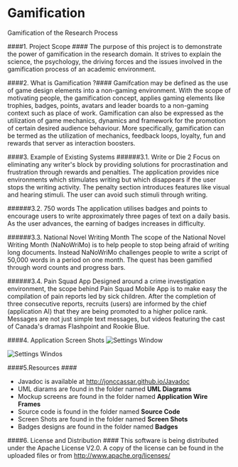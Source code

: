 Gamification
============

Gamification of the Research Process

####1. Project Scope ####
The purpose of this project is to demonstrate the power of gamification in the research domain. It strives to explain the science, the psychology, the driving forces and the issues involved in the gamification process of an academic environment. 

####2. What is Gamification ?####
Gamifcation may be defined as the use of game design elements into a non-gaming environment. With the scope of motivating people, the gamification concept, applies gaming elements like trophies, badges, points, avatars and leader boards to a non-gaming context such as place of work.  Gamification can also be expressed as the utilization of game mechanics, dynamics and framework for the promotion of certain desired audience behaviour. More specifically, gamification can be termed as the utilization of mechanics, feedback loops, loyalty, fun and rewards that server as interaction boosters.

####3. Example of Existing Systems
######3.1. Write or Die 2 
Focus on eliminating any writer's block by providing solutions for procrastination and frustration through rewards and penalties. The application provides nice environments which stimulates writing but which disappears if the user stops the writing activity. The penalty section introduces features like visual and hearing stimuli. The user can avoid such stimuli through writing.

######3.2. 750 words 
The application utilises badges and points to encourage users to write approximately three pages of text on a daily basis. As the user advances, the earning of badges increases in difficulty.

######3.3. National Novel Writing Month 
The scope of the National Novel Writing Month (NaNoWriMo) is to help people to stop being afraid of writing long documents.  Instead NaNoWriMo challenges people to write a script of 50,000 words in a period on one month. The quest has been gamified through word counts and progress bars.

######3.4. Pain Squad App 
Designed around a crime investigation environment, the scope behind Pain Squad Mobile App is to make easy the compilation of pain reports led by sick children. After the completion of three consecutive reports, recruits (users) are informed by the chief (application AI) that they are being promoted to a higher police rank. Messages are not just simple text messages, but videos featuring the cast of Canada's dramas Flashpoint and Rookie Blue.


####4. Application Screen Shots
![Settings Window](https://raw2.github.com/jonccassar/Gamification/master/Screen%20Shots/pic1.png)


![Settings Windos](https://raw2.github.com/jonccassar/Gamification/master/Screen%20Shots/pic2.png)

####5.Resources ####
* Javadoc is available at http://jonccassar.github.io/Javadoc
* UML diarams are found in the folder named __UML Diagrams__
* Mockup screens are found in the folder named __Application Wire Frames__
* Source code is found in the folder named __Source Code__
* Screen Shots are found in the folder named __Screen Shots__
* Badges designs are found in the folder named __Badges__

####6. License and Distribution ####
This software is being distributed under the Apache License V2.0. A copy of the license can be found in the uploaded files or from http://www.apache.org/licenses/


